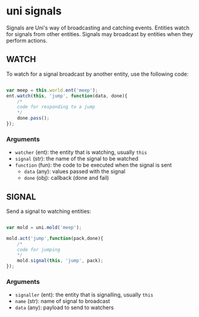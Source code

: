 # uni signals

Signals are Uni's way of broadcasting and catching events. Entities watch for signals from other entities. Signals may broadcast by entities when they perform actions.

## WATCH

To watch for a signal broadcast by another entity, use the following code:

``` javascript

var meep = this.world.ent('meep');
ent.watch(this, 'jump', function(data, done){
	/*
	code for responding to a jump
	*/
	done.pass();
});

```

### Arguments

- `watcher` (ent): the entity that is watching, usually `this`
- `signal` (str): the name of the signal to be watched
- `function` (fun): the code to be executed when the signal is sent
  - `data` (any): values passed with the signal
  - `done` (obj): callback (done and fail)

## SIGNAL

Send a signal to watching entities:

``` javascript

var mold = uni.mold('meep');

mold.act('jump',function(pack,done){
	/*
	code for jumping
	*/
	mold.signal(this, 'jump', pack);
});

```

### Arguments

- `signaller` (ent): the entity that is signalling, usually `this`
- `name` (str): name of signal to broadcast
- `data` (any): payload to send to watchers
